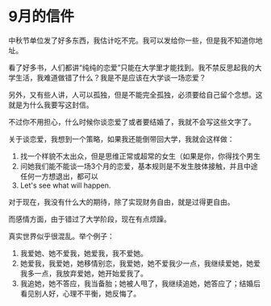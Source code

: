 # 9月的信件

中秋节单位发了好多东西，我估计吃不完。我可以发给你一些，但是我不知道你地址。



看了好多书，人们都讲“纯纯的恋爱”只能在大学里才能找到。我不禁反思起我的大学生活，我难道做错了什么？我是不是应该在大学谈一场恋爱？



另外，又有些人讲，人可以孤独，但是不能完全孤独，必须要给自己留个念想。这就是为什么我要写这封信。

不过你不用担心，什么时候你谈恋爱了或者要结婚了，我就不会写这些文字了。



关于谈恋爱，我想到一个策略，如果我还能倒带回大学，我就会这样做：

1. 找一个样貌不太出众，但是思维正常或超常的女生（如果是你，你得找个男生
2. 问她我们能不能谈一场3个月的恋爱，基本规则是不发生肢体接触，并且中途任何一方想退出，都可以
3. Let's see what will happen.



对于现在，我没有什么大的期待，除了实现财务自由，就是过得更自由。

而感情方面，由于错过了大学阶段，现在有点烦躁。

真实世界似乎很混乱。举个例子： 

1. 我爱她、她不爱我，她爱我，我不爱她。
2. 她爱我，我爱她，她移情别恋，我爱她，她不爱我少一点，我继续爱她，她爱我多一点，我放弃爱她，她开始爱我了。
3. 我追她，她不答应，我当备胎；她被人甩了，我继续追她，她答应了；结婚后看见别人好，心理不平衡，她反悔了。

